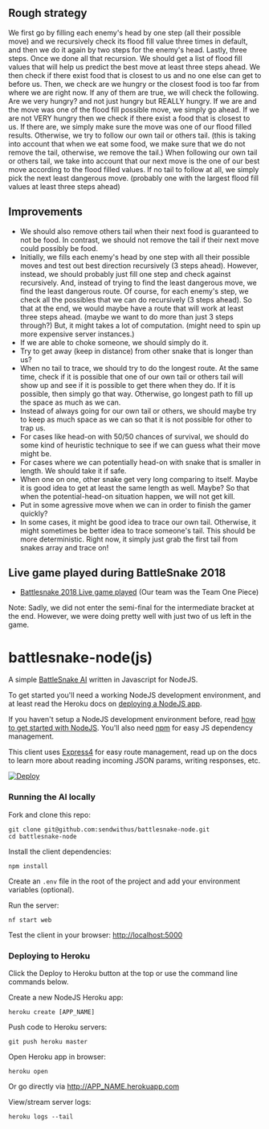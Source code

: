 ## Rough strategy

We first go by filling each enemy's head by one step (all their possible move) and we recursively check its flood fill value three
times in default, and then we do it again by two steps for the enemy's head. Lastly, three steps. Once we done all that recursion.
We should get a list of flood fill values that will help us predict the best move at least three steps ahead. We then check if there
exist food that is closest to us and no one else can get to before us. Then, we check are we hungry or the closest food is too far
from where we are right now. If any of them are true, we will check the following. Are we very hungry? and not just hungry but
REALLY hungry. If we are and the move was one of the flood fill possible move, we simply go ahead. If we are not VERY hungry then we check if there exist a food that is closest to us. If there are, we simply make sure the move was one of our flood filled results.
Otherwise, we try to follow our own tail or others tail. (this is taking into account that when we eat some food, we make sure that
we do not remove the tail, otherwise, we remove the tail.) When following our own tail or others tail, we take into account that
our next move is the one of our best move according to the flood filled values. If no tail to follow at all, we simply pick the next
least dangerous move. (probably one with the largest flood fill values at least three steps ahead)

## Improvements
- We should also remove others tail when their next food is guaranteed to not be food. In contrast, we should not remove the tail if their next move could possibly be food.
- Initially, we fills each enemy's head by one step with all their possible moves and test out best direction recursively (3 steps
ahead). However, instead, we should probably just fill one step and check against recursively. And, instead of trying to find the
least dangerous move, we find the least dangerous route. Of course, for each enemy's step, we check all the possibles that we can
do recursively (3 steps ahead). So that at the end, we would maybe have a route that will work at least three steps ahead. (maybe
we want to do more than just 3 steps through?) But, it might takes a lot of computation. (might need to spin up more expensive server
instances.)
- If we are able to choke someone, we should simply do it.
- Try to get away (keep in distance) from other snake that is longer than us?
- When no tail to trace, we should try to do the longest route. At the same time, check if it is possible that one of our own tail or
others tail will show up and see if it is possible to get there when they do. If it is possible, then simply go that way. Otherwise,
go longest path to fill up the space as much as we can.
- Instead of always going for our own tail or others, we should maybe try to keep as much space as we can so that it is not possible
for other to trap us.
- For cases like head-on with 50/50 chances of survival, we should do some kind of heuristic technique to see if we can guess what
their move might be.
- For cases where we can potentially head-on with snake that is smaller in length. We should take it if safe.
- When one on one, other snake get very long comparing to itself. Maybe it is good idea to get at least the same length as well. Maybe?
So that when the potential-head-on situation happen, we will not get kill.
- Put in some agressive move when we can in order to finish the gamer quickly?
- In some cases, it might be good idea to trace our own tail. Otherwise, it might sometimes be better idea to trace someone's tail. This
should be more deterministic. Right now, it simply just grab the first tail from snakes array and trace on!
## Live game played during BattleSnake 2018
- [Battlesnake 2018 Live game played](https://www.twitch.tv/videos/234961139?t=02h12m20s) (Our team was the Team One Piece)

Note: Sadly, we did not enter the semi-final for the intermediate bracket at the end. However, we were doing pretty well 
with just two of us left in the game.

# battlesnake-node(js)

A simple [BattleSnake AI](http://battlesnake.io) written in Javascript for NodeJS.

To get started you'll need a working NodeJS development environment, and at least read the Heroku docs on [deploying a NodeJS app](https://devcenter.heroku.com/articles/getting-started-with-nodejs).

If you haven't setup a NodeJS development environment before, read [how to get started with NodeJS](http://nodejs.org/documentation/tutorials/). You'll also need [npm](https://www.npmjs.com/) for easy JS dependency management.

This client uses [Express4](http://expressjs.com/en/4x/api.html) for easy route management, read up on the docs to learn more about reading incoming JSON params, writing responses, etc.

[![Deploy](https://www.herokucdn.com/deploy/button.png)](https://heroku.com/deploy)


### Running the AI locally

Fork and clone this repo:

```
git clone git@github.com:sendwithus/battlesnake-node.git
cd battlesnake-node
```

Install the client dependencies:

```
npm install
```

Create an `.env` file in the root of the project and add your environment variables (optional).

Run the server:

```
nf start web
```

Test the client in your browser: [http://localhost:5000](http://localhost:5000)


### Deploying to Heroku

Click the Deploy to Heroku button at the top or use the command line commands below.

Create a new NodeJS Heroku app:

```
heroku create [APP_NAME]
```

Push code to Heroku servers:
```
git push heroku master
```

Open Heroku app in browser:
```
heroku open
```

Or go directly via http://APP_NAME.herokuapp.com

View/stream server logs:
```
heroku logs --tail
```
